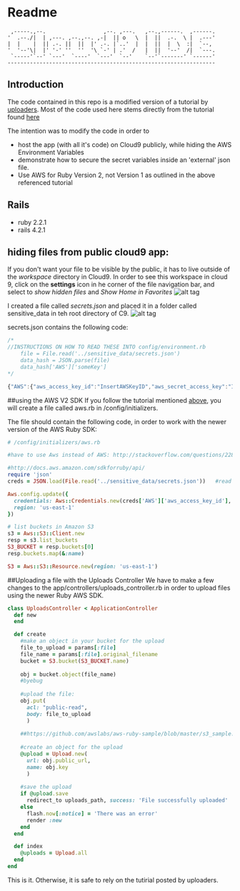 # Readme

     ,-----.,--.                  ,--. ,---.   ,--.,------.  ,------.
    '  .--./|  | ,---. ,--.,--. ,-|  || o   \  |  ||  .-.  \ |  .---'
    |  |    |  || .-. ||  ||  |' .-. |`..'  |  |  ||  |  \  :|  `--, 
    '  '--'\|  |' '-' ''  ''  '\ `-' | .'  /   |  ||  '--'  /|  `---.
     `-----'`--' `---'  `----'  `---'  `--'    `--'`-------' `------'
    ----------------------------------------------------------------- 

## Introduction
The code contained in this repo is a modified version of a tutorial by [uploaders](https://github.com/uploaders). Most of the code used here stems directly from the tutorial found [here](https://github.com/uploaders/aws-sdk-rails-4.2)

The intention was to modify the code in order to
- host the app (with all it's code) on Cloud9 publicly, while hiding the AWS Environment Variables
- demonstrate how to secure the secret variables inside an 'external' json file.
- Use AWS for Ruby Version 2, not Version 1 as outlined in the above referenced tutorial

## Rails
- ruby 2.2.1
- rails 4.2.1

## hiding files from public cloud9 app:
If you don't want your file to be visible by the public, it has to live outside of the *workspace* directory in Cloud9.
In order to see this workspace in cloud 9, click on the **settings** icon in he corner of the file navigation bar, and select to *show hidden files* and *Show Home in Favorites*
![alt tag](https://cloud.githubusercontent.com/assets/3217286/8710510/4923a492-2b18-11e5-8456-ff175900e50d.png)


I created a file called *secrets.json* and placed it in a folder called sensitive_data in teh root directory of C9.
![alt tag](https://cloud.githubusercontent.com/assets/3217286/8709503/a280504c-2b10-11e5-916c-d27529bfe050.JPG)

secrets.json contains the following code:
```javascript
/*
//INSTRUCTIONS ON HOW TO READ THESE INTO config/environment.rb
    file = File.read('../sensitive_data/secrets.json')
    data_hash = JSON.parse(file)
    data_hash['AWS']['someKey']
*/

{"AWS":{"aws_access_key_id":"InsertAWSKeyID","aws_secret_access_key":"InsertAWSSecretKey"}}
```

##using the AWS V2 SDK
If you follow the tutorial mentioned [above](https://github.com/uploaders/aws-sdk-rails-4.2), you will create a file called aws.rb in /config/initializers. 

The file should contain the following code, in order to work with the newer version of the AWS Ruby SDK:

```ruby
# /config/initializers/aws.rb

#have to use Aws instead of AWS: http://stackoverflow.com/questions/22826432/uninitialized-constant-aws-nameerror

#http://docs.aws.amazon.com/sdkforruby/api/
require 'json'
creds = JSON.load(File.read('../sensitive_data/secrets.json'))   #read file from *external* directory

Aws.config.update({
  credentials: Aws::Credentials.new(creds['AWS']['aws_access_key_id'], creds['AWS']['aws_secret_access_key']),
  region: 'us-east-1'
})

# list buckets in Amazon S3
s3 = Aws::S3::Client.new
resp = s3.list_buckets
S3_BUCKET = resp.buckets[0]
resp.buckets.map(&:name)

S3 = Aws::S3::Resource.new(region: 'us-east-1')
```

##Uploading a file with the Uploads Controller
We have to make a few changes to the app/controllers/uploads_controller.rb in order to upload files using the newer Ruby AWS SDK.

```ruby
class UploadsController < ApplicationController
  def new
  end

  def create
    #make an object in your bucket for the upload
    file_to_upload = params[:file]
    file_name = params[:file].original_filename
    bucket = S3.bucket(S3_BUCKET.name)
    
    obj = bucket.object(file_name)
    #byebug
    
    #upload the file:
    obj.put(
      acl: "public-read",
      body: file_to_upload
      )
      
    ##https://github.com/awslabs/aws-ruby-sample/blob/master/s3_sample.rb
      
    #create an object for the upload
    @upload = Upload.new(
      url: obj.public_url,
      name: obj.key
      )
    
    #save the upload
    if @upload.save
      redirect_to uploads_path, success: 'File successfully uploaded'
    else
      flash.now[:notice] = 'There was an error'
      render :new
    end    
  end

  def index
    @uploads = Upload.all
  end
end
```

This is it. Otherwise, it is safe to rely on the tutirial posted by uploaders. 
